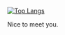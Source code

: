 [![Top Langs](https://github-readme-stats.vercel.app/api/top-langs/?username=FusionBolt)](https://github.com/anuraghazra/github-readme-stats)

Nice to meet you.
